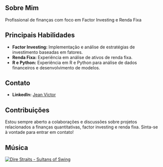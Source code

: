 
## Sobre Mim
Profissional de finanças com foco em Factor Investing e Renda Fixa

## Principais Habilidades
- **Factor Investing:** Implementação e análise de estratégias de investimento baseadas em fatores.
- **Renda Fixa:** Experiência em análise de ativos de renda fixa.
- **R e Python:** Experiência em R e Python para análise de dados financeiros e desenvolvimento de modelos.

## Contato
- **LinkedIn:** [Jean Victor](https://www.linkedin.com/in/jeanvictorar/)

## Contribuições
Estou sempre aberto a colaborações e discussões sobre projetos relacionados a finanças quantitativas, factor investing e renda fixa. Sinta-se à vontade para entrar em contato!

## Música
[![Dire Straits - Sultans of Swing](https://img.youtube.com/vi/h0ffIJ7ZO4U/0.jpg)](https://www.youtube.com/watch?v=h0ffIJ7ZO4U)
